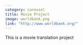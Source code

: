 ```yaml
---
category: carousel
title: Movie Project
image: worldbank.png
link: "http://www.worldbank.org/"
---
```

This is a movie translation project